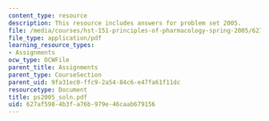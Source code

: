 ```yaml
---
content_type: resource
description: This resource includes answers for problem set 2005.
file: /media/courses/hst-151-principles-of-pharmacology-spring-2005/627af5984b3fa76b979e46caab679156_ps2005_soln.pdf
file_type: application/pdf
learning_resource_types:
- Assignments
ocw_type: OCWFile
parent_title: Assignments
parent_type: CourseSection
parent_uid: 9fa31ec0-ffc9-2a54-84c6-e47fa61f11dc
resourcetype: Document
title: ps2005_soln.pdf
uid: 627af598-4b3f-a76b-979e-46caab679156
---
```

